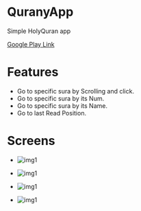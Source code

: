 # QuranyApp
Simple HolyQuran app

[Google Play Link ](https://play.google.com/store/apps/details?id=education.mahmoud.quranyapp)

# Features 
- Go to specific sura by Scrolling and click.
- Go to specific sura by its Num.
- Go to specific sura by its Name.
- Go to last Read Position.

# Screens

- ![img1](https://github.com/MahmoudMabrok/QuranyApp/blob/master/1.png)

- ![img1](https://github.com/MahmoudMabrok/QuranyApp/blob/master/4.png)

- ![img1](https://github.com/MahmoudMabrok/QuranyApp/blob/master/5.png)

- ![img1](https://github.com/MahmoudMabrok/QuranyApp/blob/master/6.png)
